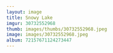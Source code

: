 ```yaml
---
layout: image
title: Snowy Lake
imgur: 30732552968
thumb: images/thumbs/30732552968.jpeg
image: images/30732552968.jpeg
album: 72157671124273447
---
```


